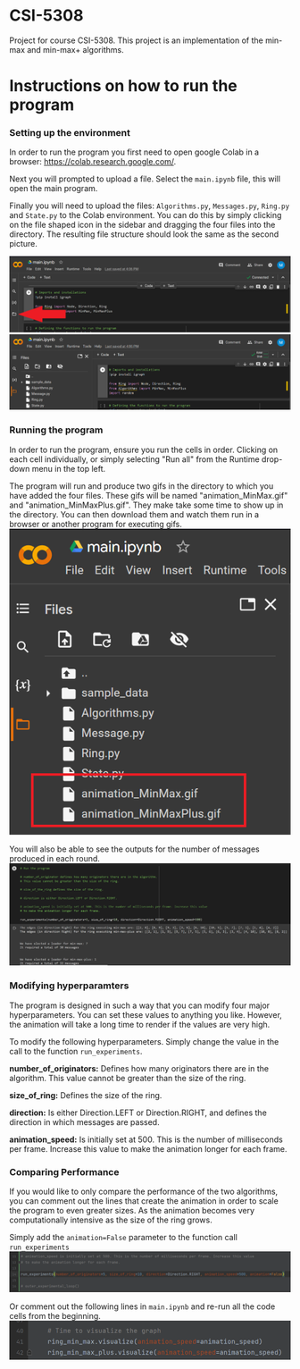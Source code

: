 # CSI-5308
Project for course CSI-5308. This project is an implementation of the min-max and min-max+ algorithms.

# Instructions on how to run the program
### Setting up the environment
In order to run the program you first need to open google Colab in a browser: https://colab.research.google.com/.

Next you will prompted to upload a file. Select the `main.ipynb` file, this will open the main program.

Finally you will need to upload the files: `Algorithms.py`, `Messages.py`, `Ring.py` and `State.py` to the Colab environment.
You can do this by simply clicking on the file shaped icon in the sidebar and dragging the four files into the directory.
The resulting file structure should look the same as the second picture.

![img.png](img.png)
![img_1.png](img_1.png)

### Running the program
In order to run the program, ensure you run the cells in order. Clicking on each cell individually, or simply
selecting "Run all" from the Runtime drop-down menu in the top left.

The program will run and produce two gifs in the directory to which you have added the four files. These gifs will
be named "animation_MinMax.gif" and "animation_MinMaxPlus.gif". They make take some time to show up in the
directory. You can then download them and watch them run in a browser or another program for executing gifs.
![img_2.png](img_2.png)

You will also be able to see the outputs for the number of messages produced in each round.
![img_3.png](img_3.png)

### Modifying hyperparamters
The program is designed in such a way that you can modify four major hyperparameters. You can set these values to 
anything you like. However, the animation will take a long time to render if the values are very high.

To modify the following hyperparameters. Simply change the value in the call to the function `run_experiments`.

**number_of_originators:** Defines how many originators there are in the algorithm. This value cannot be greater than 
the size of the ring.

**size_of_ring:** Defines the size of the ring.

**direction:** Is either Direction.LEFT or Direction.RIGHT, and defines the direction in which messages are passed.

**animation_speed:** Is initially set at 500. This is the number of milliseconds per frame. Increase this value
to make the animation longer for each frame.

### Comparing Performance
If you would like to only compare the performance of the two algorithms, you can comment out the lines that create the
animation in order to scale the program to even greater sizes. As the animation becomes very computationally intensive
as the size of the ring grows.

Simply add the `animation=False` parameter to the function call `run_experiments`
![img_5.png](img_5.png)

Or comment out the following lines in `main.ipynb` and re-run all the code cells from the beginning.
![img_4.png](img_4.png)
